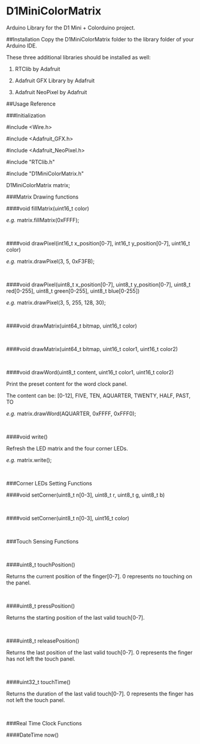 # D1MiniColorMatrix

Arduino Library for the D1 Mini + Colorduino project.

##Installation
Copy the D1MiniColorMatrix folder to the library folder of your Arduino IDE.

These three additional libraries should be installed as well:

1. RTClib by Adafruit

2. Adafruit GFX Library by Adafruit

3. Adafruit NeoPixel by Adafruit

##Usage Reference

###Initialization

\#include \<Wire.h>

\#include \<Adafruit_GFX.h>

\#include \<Adafruit_NeoPixel.h>

\#include "RTClib.h"

\#include "D1MiniColorMatrix.h"

D1MiniColorMatrix matrix;

###Matrix Drawing functions

####void fillMatrix(uint16_t color)

_e.g._ matrix.fillMatrix(0xFFFF);

<br/>


####void drawPixel(int16_t x_position[0-7], int16_t y_position[0-7], uint16_t color)

_e.g._ matrix.drawPixel(3, 5, 0xF3FB);

<br/>


####void drawPixel(uint8_t x_position[0-7], uint8_t y_position[0-7], uint8_t red[0-255], uint8_t green[0-255], uint8_t blue[0-255])

_e.g._ matrix.drawPixel(3, 5, 255, 128, 30);

<br/>


####void drawMatrix(uint64_t bitmap, uint16_t color)

<br/>


####void drawMatrix(uint64_t bitmap, uint16_t color1, uint16_t color2)

<br/>


####void drawWord(uint8_t content, uint16_t color1, uint16_t color2)

Print the preset content for the word clock panel.

The content can be: [0-12], FIVE, TEN, AQUARTER, TWENTY, HALF, PAST, TO

_e.g._ matrix.drawWord(AQUARTER, 0xFFFF, 0xFFF0);

<br/>

####void write()

Refresh the LED matrix and the four corner LEDs.

_e.g._ matrix.write();

<br/>

###Corner LEDs Setting Functions

####void setCorner(uint8_t n[0-3], uint8_t r, uint8_t g, uint8_t b)

<br/>


####void setCorner(uint8_t n[0-3], uint16_t color)

<br/>


###Touch Sensing Functions

<br/>


####uint8_t touchPosition()

Returns the current position of the finger[0-7]. 0 represents no touching on the panel.

<br/>


####uint8_t pressPosition()

Returns the starting position of the last valid touch[0-7].

<br/>


####uint8_t releasePosition()

Returns the last position of the last valid touch[0-7]. 0 represents the finger has not left the touch panel.

<br/>


####uint32_t touchTime()

Returns the duration of the last valid touch[0-7]. 0 represents the finger has not left the touch panel.

<br/>


###Real Time Clock Functions

####DateTime now()
